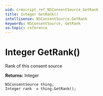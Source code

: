 ```yaml
---
uid: crmscript_ref_NSConsentSource_GetRank
title: Integer GetRank()
intellisense: NSConsentSource.GetRank
keywords: NSConsentSource, GetRank
so.topic: reference
---
```


# Integer GetRank()

Rank of this consent source

**Returns:** Integer

```crmscript
NSConsentSource thing;
Integer rank  = thing.GetRank();
```

